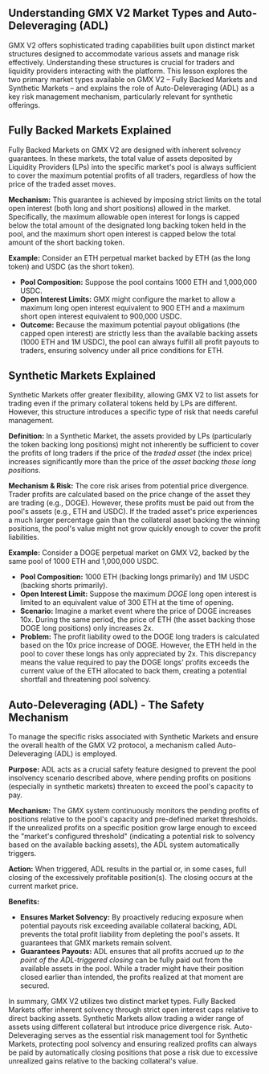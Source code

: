 ## Understanding GMX V2 Market Types and Auto-Deleveraging (ADL)

GMX V2 offers sophisticated trading capabilities built upon distinct market structures designed to accommodate various assets and manage risk effectively. Understanding these structures is crucial for traders and liquidity providers interacting with the platform. This lesson explores the two primary market types available on GMX V2 – Fully Backed Markets and Synthetic Markets – and explains the role of Auto-Deleveraging (ADL) as a key risk management mechanism, particularly relevant for synthetic offerings.

## Fully Backed Markets Explained

Fully Backed Markets on GMX V2 are designed with inherent solvency guarantees. In these markets, the total value of assets deposited by Liquidity Providers (LPs) into the specific market's pool is always sufficient to cover the maximum potential profits of all traders, regardless of how the price of the traded asset moves.

**Mechanism:** This guarantee is achieved by imposing strict limits on the total open interest (both long and short positions) allowed in the market. Specifically, the maximum allowable open interest for longs is capped below the total amount of the designated long backing token held in the pool, and the maximum short open interest is capped below the total amount of the short backing token.

**Example:** Consider an ETH perpetual market backed by ETH (as the long token) and USDC (as the short token).
*   **Pool Composition:** Suppose the pool contains 1000 ETH and 1,000,000 USDC.
*   **Open Interest Limits:** GMX might configure the market to allow a maximum long open interest equivalent to 900 ETH and a maximum short open interest equivalent to 900,000 USDC.
*   **Outcome:** Because the maximum potential payout obligations (the capped open interest) are strictly less than the available backing assets (1000 ETH and 1M USDC), the pool can always fulfill all profit payouts to traders, ensuring solvency under all price conditions for ETH.

## Synthetic Markets Explained

Synthetic Markets offer greater flexibility, allowing GMX V2 to list assets for trading even if the primary collateral tokens held by LPs are different. However, this structure introduces a specific type of risk that needs careful management.

**Definition:** In a Synthetic Market, the assets provided by LPs (particularly the token backing long positions) might not inherently be sufficient to cover the profits of long traders if the price of the *traded asset* (the index price) increases significantly more than the price of the *asset backing those long positions*.

**Mechanism & Risk:** The core risk arises from potential price divergence. Trader profits are calculated based on the price change of the asset they are trading (e.g., DOGE). However, these profits must be paid out from the pool's assets (e.g., ETH and USDC). If the traded asset's price experiences a much larger percentage gain than the collateral asset backing the winning positions, the pool's value might not grow quickly enough to cover the profit liabilities.

**Example:** Consider a DOGE perpetual market on GMX V2, backed by the same pool of 1000 ETH and 1,000,000 USDC.
*   **Pool Composition:** 1000 ETH (backing longs primarily) and 1M USDC (backing shorts primarily).
*   **Open Interest Limit:** Suppose the maximum *DOGE* long open interest is limited to an equivalent value of 300 ETH at the time of opening.
*   **Scenario:** Imagine a market event where the price of DOGE increases 10x. During the same period, the price of ETH (the asset backing those DOGE long positions) only increases 2x.
*   **Problem:** The profit liability owed to the DOGE long traders is calculated based on the 10x price increase of DOGE. However, the ETH held in the pool to cover these longs has only appreciated by 2x. This discrepancy means the value required to pay the DOGE longs' profits exceeds the current value of the ETH allocated to back them, creating a potential shortfall and threatening pool solvency.

## Auto-Deleveraging (ADL) - The Safety Mechanism

To manage the specific risks associated with Synthetic Markets and ensure the overall health of the GMX V2 protocol, a mechanism called Auto-Deleveraging (ADL) is employed.

**Purpose:** ADL acts as a crucial safety feature designed to prevent the pool insolvency scenario described above, where pending profits on positions (especially in synthetic markets) threaten to exceed the pool's capacity to pay.

**Mechanism:** The GMX system continuously monitors the pending profits of positions relative to the pool's capacity and pre-defined market thresholds. If the unrealized profits on a specific position grow large enough to exceed the "market's configured threshold" (indicating a potential risk to solvency based on the available backing assets), the ADL system automatically triggers.

**Action:** When triggered, ADL results in the partial or, in some cases, full closing of the excessively profitable position(s). The closing occurs at the current market price.

**Benefits:**
*   **Ensures Market Solvency:** By proactively reducing exposure when potential payouts risk exceeding available collateral backing, ADL prevents the total profit liability from depleting the pool's assets. It guarantees that GMX markets remain solvent.
*   **Guarantees Payouts:** ADL ensures that all profits accrued *up to the point of the ADL-triggered closing* can be fully paid out from the available assets in the pool. While a trader might have their position closed earlier than intended, the profits realized at that moment are secured.

In summary, GMX V2 utilizes two distinct market types. Fully Backed Markets offer inherent solvency through strict open interest caps relative to direct backing assets. Synthetic Markets allow trading a wider range of assets using different collateral but introduce price divergence risk. Auto-Deleveraging serves as the essential risk management tool for Synthetic Markets, protecting pool solvency and ensuring realized profits can always be paid by automatically closing positions that pose a risk due to excessive unrealized gains relative to the backing collateral's value.